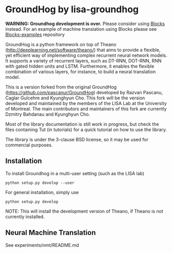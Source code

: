 GroundHog by lisa-groundhog
===========================

**WARNING: Groundhog development is over.** Please consider using 
[Blocks](https://github.com/mila-udem/blocks) instead. For an example of machine translation using Blocks please see [Blocks-examples](https://github.com/mila-udem/blocks-examples) repository

GroundHog is a python framework on top of Theano
(http://deeplearning.net/software/theano/) that aims to provide a flexible, yet
efficient way of implementing complex recurrent neural network models. It
supports a variety of recurrent layers, such as DT-RNN, DOT-RNN, RNN with gated
hidden units and LSTM. Furthermore, it enables the flexible combination of
various layers, for instance, to build a neural translation model.

This is a version forked from the original GroundHog
(https://github.com/pascanur/GroundHog) developed by Razvan Pascanu, Caglar
Gulcehre and Kyunghyun Cho. This fork will be the version developed and
maintained by the members of the LISA Lab at the University of Montreal. The
main contributors and maintainers of this fork are currently Dzmitry Bahdanau
and Kyunghyun Cho.

Most of the library documentation is still work in progress, but check the files
containing Tut (in tutorials) for a quick tutorial on how to use the library.

The library is under the 3-clause BSD license, so it may be used for commercial
purposes. 


Installation
------------
To install Groundhog in a multi-user setting (such as the LISA lab)

``python setup.py develop --user``

For general installation, simply use

``python setup.py develop``

NOTE: This will install the development version of Theano, if Theano is not
currently installed.

Neural Machine Translation
--------------------------

See experiments/nmt/README.md

